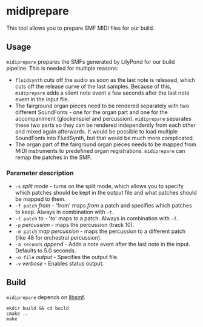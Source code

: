 # midiprepare
This tool allows you to prepare SMF MIDI files for our build.

## Usage
`midiprepare` prepares the SMFs generated by LilyPond for our build pipeline. This is needed for multiple reasons:

- `fluidsynth` cuts off the audio as soon as the last note is released, which cuts off the release curve of the last samples. Because of this, `midiprepare` adds a silent note event a few seconds after the last note event in the input file.
- The fairground organ pieces need to be rendered separately with two different SoundFonts - one for the organ part and one for the accompaniment (glockenspiel and percussion). `midiprepare` separates these two parts so they can be rendered independently from each other and mixed again afterwards. It would be possible to load multiple SoundFonts into FluidSynth, but that would be much more complicated.
- The organ part of the fairground organ pieces needs to be mapped from MIDI instruments to predefined organ registrations. `midiprepare` can remap the patches in the SMF.

### Parameter description
- `-s` *split mode* - turns on the split mode, which allows you to specify which patches should be kept in the output file and what patches should be mapped to them.
- `-f patch` *from* - 'from' maps *from* a patch and specifies which patches to keep. Always in combination with `-t`.
- `-t patch` *to* - 'to' maps *to* a patch. Always in combination with `-f`.
- `-p` *percussion* - maps the percussion (track 10).
- `-m patch` *map percussion* - maps the percussion to a different patch (like 48 for orchestral percussion).
- `-a seconds` *append* - Adds a note event after the last note in the input. Defaults to 5.0 seconds.
- `-o file` *output* - Specifies the output file.
- `-v` *verbose* - Enables status output.

## Build
`midiprepare` depends on [libsmf](https://sourceforge.net/projects/libsmf/).

    mkdir build && cd build
    cmake ..
    make
